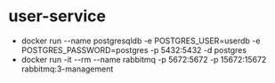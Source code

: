# user-service

- docker run --name postgresqldb -e POSTGRES_USER=userdb -e POSTGRES_PASSWORD=postgres -p 5432:5432 -d postgres
- docker run -it --rm --name rabbitmq -p 5672:5672 -p 15672:15672 rabbitmq:3-management
